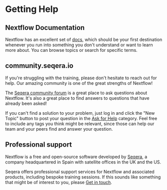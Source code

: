 # Getting Help

## Nextflow Documentation

Nextflow has an excellent set of [docs](https://nextflow.io/docs/latest/), which should be your first destination whenever you run into something you don't understand or want to learn more about. You can browse topics or search for specific terms. 

## community.seqera.io

If you're struggling with the training, please don't hesitate to reach out for help. Our amazing community is one of the great strengths of Nextflow!

The [Seqera community forum](https://community.seqera.io) is a great place to ask questions about Nextflow. It's also a great place to find answers to questions that have already been asked! 

If you can't find a solution to your problem, just log in and click the "New Topic" button to post your question in the [Ask for Help](https://community.seqera.io/c/help/37) category. Feel free to include any tags you think might be relevant, since those can help our team and your peers find and answer your question.

## Professional support

Nextflow is a free and open-source software developed by [Seqera](https://seqera.io/), a company headquartered in Spain with satellite offices in the UK and the US.

Seqera offers professional support services for Nextflow and associated products, including bespoke training sessions. If this sounds like something that might be of interest to you, please [Get in touch](https://seqera.io/demo/).
